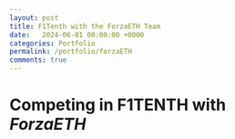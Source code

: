 ```yaml
---
layout: post
title: F1Tenth with the ForzaETH Team
date:   2024-06-01 00:00:00 +0000
categories: Portfolio
permalink: /portfolio/forzaETH
comments: true
---
```


# Competing in F1TENTH with *ForzaETH*

